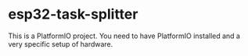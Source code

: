 # esp32-task-splitter

This is a PlatformIO project. You need to have PlatformIO installed and a very specific setup of hardware.
<!-- TODO more readme stuff -->
